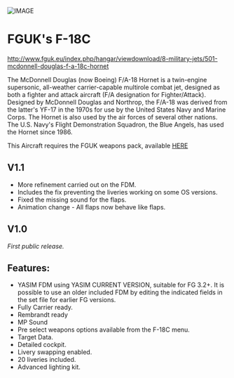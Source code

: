 ![IMAGE](http://www.fguk.eu/images/jdownloads/screenshots/fgfs-screen-0254.png)

FGUK's F-18C
============
http://www.fguk.eu/index.php/hangar/viewdownload/8-military-jets/501-mcdonnell-douglas-f-a-18c-hornet

The McDonnell Douglas (now Boeing) F/A-18 Hornet is a twin-engine supersonic, all-weather carrier-capable multirole combat jet, designed as both a fighter and attack aircraft (F/A designation for Fighter/Attack). Designed by McDonnell Douglas and Northrop, the F/A-18 was derived from the latter's YF-17 in the 1970s for use by the United States Navy and Marine Corps. The Hornet is also used by the air forces of several other nations. The U.S. Navy's Flight Demonstration Squadron, the Blue Angels, has used the Hornet since 1986.

This Aircraft requires the FGUK weapons pack, available <a href="http://www.fgukmedia.co.uk/index.php/hangar/viewdownload/11-other-objects-and-vehicles/162-fguk-payloads-package">HERE</a>

V1.1
-----

* More refinement carried out on the FDM.
* Includes the fix preventing the  liveries working on some OS versions.
* Fixed the missing sound for the flaps.
* Animation change - All flaps now behave like flaps.

V1.0
-----
*First public release.*

Features:
---------

* YASIM FDM using YASIM CURRENT VERSION, suitable for FG 3.2+. It is possible to use an older included FDM by editing the indicated fields in the set file for earlier FG versions.
* Fully Carrier ready.
* Rembrandt ready
* MP Sound
* Pre select weapons options available from the F-18C menu.
* Target Data.
* Detailed cockpit.
* Livery swapping enabled.
* 20 liveries included.
* Advanced lighting kit.
